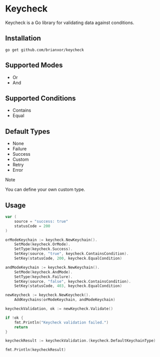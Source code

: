 # Keycheck
Keycheck is a Go library for validating data against conditions.

## Installation

`go get github.com/brianxor/keycheck`

## Supported Modes

- Or
- And


## Supported Conditions

- Contains
- Equal

## Default Types

- None
- Failure
- Success
- Custom
- Retry
- Error

> [!NOTE]
> You can define your own custom type.

## Usage

```go
var (
	source = "success: true"
	statusCode = 200
)

orModeKeychain := keycheck.NewKeychain().
	SetMode(keycheck.OrMode).
	SetType(keycheck.Success).
	SetKey(source, "true", keycheck.ContainsCondition).
	SetKey(statusCode, 200, keycheck.EqualCondition)

andModeKeychain := keycheck.NewKeychain().
	SetMode(keycheck.AndMode).
	SetType(keycheck.Failure).
	SetKey(source, "false", keycheck.ContainsCondition).
	SetKey(statusCode, 403, keycheck.EqualCondition)

newKeycheck := keycheck.NewKeycheck().
	AddKeychains(orModeKeychain, andModeKeychain)

keycheckValidation, ok := newKeycheck.Validate()

if !ok {
	fmt.Println("Keycheck validation failed.")
	return
}

keycheckResult := keycheckValidation.(keycheck.DefaultKeychainType)

fmt.Println(keycheckResult)
```